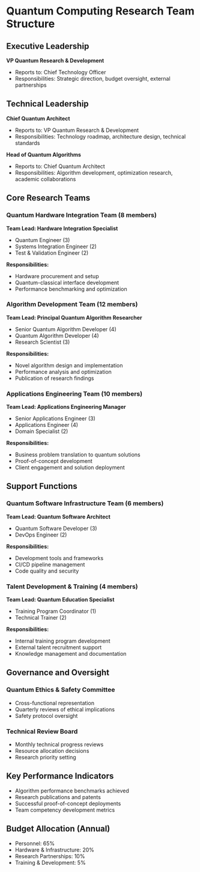 # Quantum Computing Research Team Structure

## Executive Leadership
**VP Quantum Research & Development**
- Reports to: Chief Technology Officer
- Responsibilities: Strategic direction, budget oversight, external partnerships

## Technical Leadership
**Chief Quantum Architect**
- Reports to: VP Quantum Research & Development
- Responsibilities: Technology roadmap, architecture design, technical standards

**Head of Quantum Algorithms**
- Reports to: Chief Quantum Architect
- Responsibilities: Algorithm development, optimization research, academic collaborations

## Core Research Teams

### Quantum Hardware Integration Team (8 members)
**Team Lead: Hardware Integration Specialist**
- Quantum Engineer (3)
- Systems Integration Engineer (2)
- Test & Validation Engineer (2)

**Responsibilities:**
- Hardware procurement and setup
- Quantum-classical interface development
- Performance benchmarking and optimization

### Algorithm Development Team (12 members)
**Team Lead: Principal Quantum Algorithm Researcher**
- Senior Quantum Algorithm Developer (4)
- Quantum Algorithm Developer (4)
- Research Scientist (3)

**Responsibilities:**
- Novel algorithm design and implementation
- Performance analysis and optimization
- Publication of research findings

### Applications Engineering Team (10 members)
**Team Lead: Applications Engineering Manager**
- Senior Applications Engineer (3)
- Applications Engineer (4)
- Domain Specialist (2)

**Responsibilities:**
- Business problem translation to quantum solutions
- Proof-of-concept development
- Client engagement and solution deployment

## Support Functions

### Quantum Software Infrastructure Team (6 members)
**Team Lead: Quantum Software Architect**
- Quantum Software Developer (3)
- DevOps Engineer (2)

**Responsibilities:**
- Development tools and frameworks
- CI/CD pipeline management
- Code quality and security

### Talent Development & Training (4 members)
**Team Lead: Quantum Education Specialist**
- Training Program Coordinator (1)
- Technical Trainer (2)

**Responsibilities:**
- Internal training program development
- External talent recruitment support
- Knowledge management and documentation

## Governance and Oversight

### Quantum Ethics & Safety Committee
- Cross-functional representation
- Quarterly reviews of ethical implications
- Safety protocol oversight

### Technical Review Board
- Monthly technical progress reviews
- Resource allocation decisions
- Research priority setting

## Key Performance Indicators
- Algorithm performance benchmarks achieved
- Research publications and patents
- Successful proof-of-concept deployments
- Team competency development metrics

## Budget Allocation (Annual)
- Personnel: 65%
- Hardware & Infrastructure: 20%
- Research Partnerships: 10%
- Training & Development: 5%
